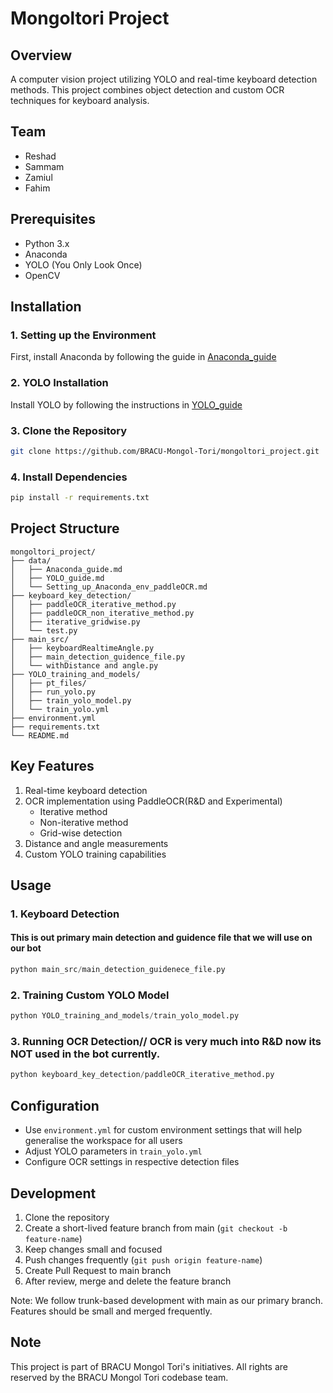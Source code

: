 # Mongoltori Project

## Overview
A computer vision project utilizing YOLO and real-time keyboard detection methods. This project combines object detection and custom OCR techniques for keyboard analysis.

## Team
- Reshad
- Sammam
- Zamiul
- Fahim

## Prerequisites
- Python 3.x
- Anaconda
- YOLO (You Only Look Once)
- OpenCV

## Installation

### 1. Setting up the Environment
First, install Anaconda by following the guide in [Anaconda_guide](data/Setting_up_Anaconda_env_paddleOCR.md)

### 2. YOLO Installation
Install YOLO by following the instructions in [YOLO_guide](data/Yolo_guide.md)

### 3. Clone the Repository
```bash
git clone https://github.com/BRACU-Mongol-Tori/mongoltori_project.git
```

### 4. Install Dependencies
```bash
pip install -r requirements.txt
```

## Project Structure
```
mongoltori_project/
├── data/
│   ├── Anaconda_guide.md
│   ├── YOLO_guide.md
│   └── Setting_up_Anaconda_env_paddleOCR.md
├── keyboard_key_detection/
│   ├── paddleOCR_iterative_method.py
│   ├── paddleOCR_non_iterative_method.py
│   ├── iterative_gridwise.py
│   └── test.py
├── main_src/
│   ├── keyboardRealtimeAngle.py
│   ├── main_detection_guidence_file.py
│   └── withDistance and angle.py
├── YOLO_training_and_models/
│   ├── pt_files/
│   ├── run_yolo.py
│   ├── train_yolo_model.py
│   └── train_yolo.yml
├── environment.yml
├── requirements.txt
└── README.md
```

## Key Features
1. Real-time keyboard detection
2. OCR implementation using PaddleOCR(R&D and Experimental)
   - Iterative method
   - Non-iterative method
   - Grid-wise detection
3. Distance and angle measurements
4. Custom YOLO training capabilities

## Usage

### 1. Keyboard Detection
#### This is out primary main detection and guidence file that we will use on our bot
```python
python main_src/main_detection_guidenece_file.py
```

### 2. Training Custom YOLO Model
```python
python YOLO_training_and_models/train_yolo_model.py
```

### 3. Running OCR Detection// OCR is very much into R&D now its NOT used in the bot currently.

```python
python keyboard_key_detection/paddleOCR_iterative_method.py
```

## Configuration
- Use `environment.yml` for custom environment settings that will help generalise the workspace for all users
- Adjust YOLO parameters in `train_yolo.yml`
- Configure OCR settings in respective detection files

## Development
1. Clone the repository
2. Create a short-lived feature branch from main (`git checkout -b feature-name`)
3. Keep changes small and focused
4. Push changes frequently (`git push origin feature-name`)
5. Create Pull Request to main branch
6. After review, merge and delete the feature branch

Note: We follow trunk-based development with main as our primary branch. Features should be small and merged frequently.




## Note
This project is part of BRACU Mongol Tori's initiatives. All rights are reserved by the BRACU Mongol Tori codebase team.

